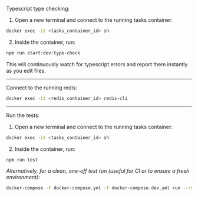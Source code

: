 Typescript type checking:

1. Open a new terminal and connect to the running tasks container:

```bash
docker exec -it <tasks_container_id> sh
```

2. Inside the container, run:

```bash
npm run start:dev:type-check
```

This will continuously watch for typescript errors and report them instantly as you edit files.

---

Connect to the running redis:

```bash
docker exec -it <redis_container_id> redis-cli
```

---

Run the tests:

1. Open a new terminal and connect to the running tasks container:

```bash
docker exec -it <tasks_container_id> sh
```

2. Inside the container, run:

```bash
npm run test
```

_Alternatively, for a clean, one-off test run (useful for CI or to ensure a fresh environment):_

```bash
docker-compose -f docker-compose.yml -f docker-compose.dev.yml run --rm tasks npm run test
```
